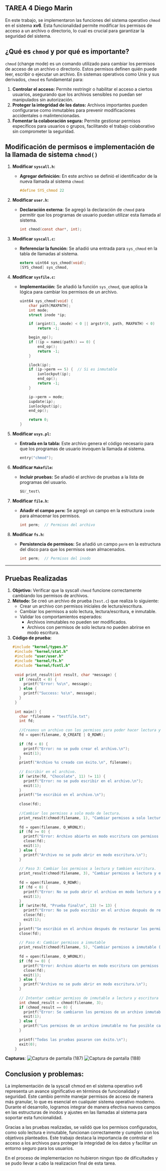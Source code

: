 ## TAREA 4 Diego Marin

En este trabajo, se implementaron las funciones del sistema operativo `chmod` en el sistema **xv6**. Esta funcionalidad permite modificar los permisos de acceso a un archivo o directorio, lo cual es crucial para garantizar la seguridad del sistema.

## ¿Qué es `chmod` y por qué es importante?

`chmod` (change mode) es un comando utilizado para cambiar los permisos de acceso de un archivo o directorio. Estos permisos definen quién puede leer, escribir o ejecutar un archivo. En sistemas operativos como Unix y sus derivados, `chmod` es fundamental para:

1. **Controlar el acceso:** Permite restringir o habilitar el acceso a ciertos usuarios, asegurando que los archivos sensibles no puedan ser manipulados sin autorización.
2. **Proteger la integridad de los datos:** Archivos importantes pueden configurarse como inmutables para prevenir modificaciones accidentales o malintencionadas.
3. **Fomentar la colaboración segura:** Permite gestionar permisos específicos para usuarios o grupos, facilitando el trabajo colaborativo sin comprometer la seguridad.

## Modificación de permisos e implementación de la llamada de sistema `chmod()`

1. **Modificar `syscall.h`:**
   * **Agregar definición:** En este archivo se definió el identificador de la nueva llamada al sistema `chmod`:
     ```c
     #define SYS_chmod 22
     ```

2. **Modificar `user.h`:**
   * **Declaración externa:** Se agregó la declaración de `chmod` para permitir que los programas de usuario puedan utilizar esta llamada al sistema.
     ```c
     int chmod(const char*, int);
     ```

3. **Modificar `syscall.c`:**
   * **Referenciar la función:** Se añadió una entrada para `sys_chmod` en la tabla de llamadas al sistema.
     ```c
     extern uint64 sys_chmod(void);
     [SYS_chmod] sys_chmod,
     ```

4. **Modificar `sysfile.c`:** 
   * **Implementación:** Se añadió la función `sys_chmod`, que aplica la lógica para cambiar los permisos de un archivo.
     ```c
     uint64 sys_chmod(void) {
         char path[MAXPATH];
         int mode;
         struct inode *ip;

         if (argint(1, &mode) < 0 || argstr(0, path, MAXPATH) < 0)
             return -1;

         begin_op();
         if ((ip = namei(path)) == 0) {
             end_op();
             return -1;
         }

         ilock(ip);
         if (ip->perm == 5) {  // Si es inmutable
             iunlockput(ip);
             end_op();
             return -1;
         }

         ip->perm = mode;
         iupdate(ip);
         iunlockput(ip);
         end_op();

         return 0;
     }
     ```

5. **Modificar `usys.pl`:**
   * **Entrada en la tabla:** Este archivo genera el código necesario para que los programas de usuario invoquen la llamada al sistema.
     ```c
     entry("chmod");
     ```

6. **Modificar `Makefile`:**
   * **Incluir pruebas:** Se añadió el archivo de pruebas a la lista de programas del usuario.
     ```c
     $U/_test\
     ```

7. **Modificar `file.h`:**
   * **Añadir el campo `perm`:** Se agregó un campo en la estructura `inode` para almacenar los permisos.
     ```c
     int perm;  // Permisos del archivo
     ```

8. **Modificar `fs.h`:**
   * **Persistencia de permisos:** Se añadió un campo `perm` en la estructura del disco para que los permisos sean almacenados.
     ```c
     int perm;  // Permisos del inodo
     ```

---

## Pruebas Realizadas

1. **Objetivo:** Verificar que la syscall `chmod` funcione correctamente cambiando los permisos de archivos.
2. **Método:** Se creó un archivo de prueba (`test.c`) que realiza lo siguiente:
   - Crear un archivo con permisos iniciales de lectura/escritura.
   - Cambiar los permisos a solo lectura, lectura/escritura, e inmutable.
   - Validar los comportamientos esperados:
     - Archivos inmutables no pueden ser modificados.
     - Archivos con permisos de solo lectura no pueden abrirse en modo escritura.
3. **Código de prueba:**
   ```c
   #include "kernel/types.h"
    #include "kernel/stat.h"
    #include "user/user.h"
    #include "kernel/fs.h"
    #include "kernel/fcntl.h"
    
    void print_result(int result, char *message) {
      if (result < 0) {
        printf("Error: %s\n", message);
      } else {
        printf("Success: %s\n", message);
      }
    }
    
    int main() {
      char *filename = "testfile.txt";
      int fd;
    
      //Creamos un archivo con los permisos para poder hacer lectura y escritura.
      fd = open(filename, O_CREATE | O_RDWR);
      
      if (fd < 0) {
        printf("Error: no se pudo crear el archivo.\n");
        exit(1);
      }
      printf("Archivo %s creado con éxito.\n", filename);
    
      // Escribir en el archivo.
      if (write(fd, "Chocolate", 11) != 11) {
        printf("Error: no se pudo escribir en el archivo.\n");
        exit(1);
      }
      printf("Se escribió en el archivo.\n");
    
      close(fd);
    
      //Cambiar los permisos a solo modo de lectura.
      print_result(chmod(filename, 1), "Cambiar permisos a solo lectura (1)");
    
      fd = open(filename, O_WRONLY);
      if (fd >= 0) {
        printf("Error: Archivo abierto en modo escritura con permisos de solo lectura.\n");
        close(fd);
        exit(1);
      } else {
        printf("Archivo no se pudo abrir en modo escritura.\n");
      }
    
      // Paso 3: Cambiar los permisos a lectura y tambien escritura.
      print_result(chmod(filename, 3), "Cambiar permisos a lectura y escritura (3)");
    
      fd = open(filename, O_RDWR);
      if (fd < 0) {
        printf("Error: No se pudo abrir el archivo en modo lectura y escritura.\n");
        exit(1);
      }
      if (write(fd, "Prueba final\n", 13) != 13) {
        printf("Error: No se pudo escribir en el archivo después de restaurar los permisos.\n");
        close(fd);
        exit(1);
      }
      printf("Se escribió en el archivo después de restaurar los permisos.\n");
      close(fd);
    
      // Paso 4: Cambiar permisos a inmutable
      print_result(chmod(filename, 5), "Cambiar permisos a inmutable (5)");
    
      fd = open(filename, O_WRONLY);
      if (fd >= 0) {
        printf("Error: Archivo abierto en modo escritura con permisos inmutables.\n");
        close(fd);
        exit(1);
      } else {
        printf("Archivo no se pudo abrir en modo escritura.\n");
      }
    
      // Intentar cambiar permisos de inmutable a lectura y escritura (debe fallar).
      int chmod_result = chmod(filename, 3);
      if (chmod_result == 0) {
        printf("Error: Se cambiaron los permisos de un archivo inmutable.\n");
        exit(1);
      } else {
        printf("Los permisos de un archivo inmutable no fue posible cambiarlos.\n");
      }
    
      printf("Todas las pruebas pasaron con éxito.\n");
      exit(0);
    }
    ```
**Capturas**:
   ![Captura de pantalla (187)](https://github.com/Fredyxsen/xv6-riscvz/blob/Diego_Marin_T4/images/Captura%20de%20pantalla%20(187).png)
   ![Captura de pantalla (188)](https://github.com/Fredyxsen/xv6-riscvz/blob/Diego_Marin_T4/images/Captura%20de%20pantalla%20(188).png)

## Conclusion y problemas:
La implementación de la syscall chmod en el sistema operativo xv6 representa un avance significativo en términos de funcionalidad y seguridad. Este cambio permite manejar permisos de acceso de manera más granular, lo que es esencial en cualquier sistema operativo moderno. Durante el desarrollo, logramos integrar de manera efectiva nuevos campos en las estructuras de inodos y ajustes en las llamadas al sistema para soportar esta funcionalidad.

Gracias a las pruebas realizadas, se validó que los permisos configurados, como solo lectura e inmutable, funcionan correctamente y cumplen con los objetivos planteados. Este trabajo destaca la importancia de controlar el acceso a los archivos para proteger la integridad de los datos y facilitar un entorno seguro para los usuarios.

En el proceso de implementacion no hubieron ningun tipo de dificultades y se pudo llevar a cabo la realizacion final de esta tarea.
